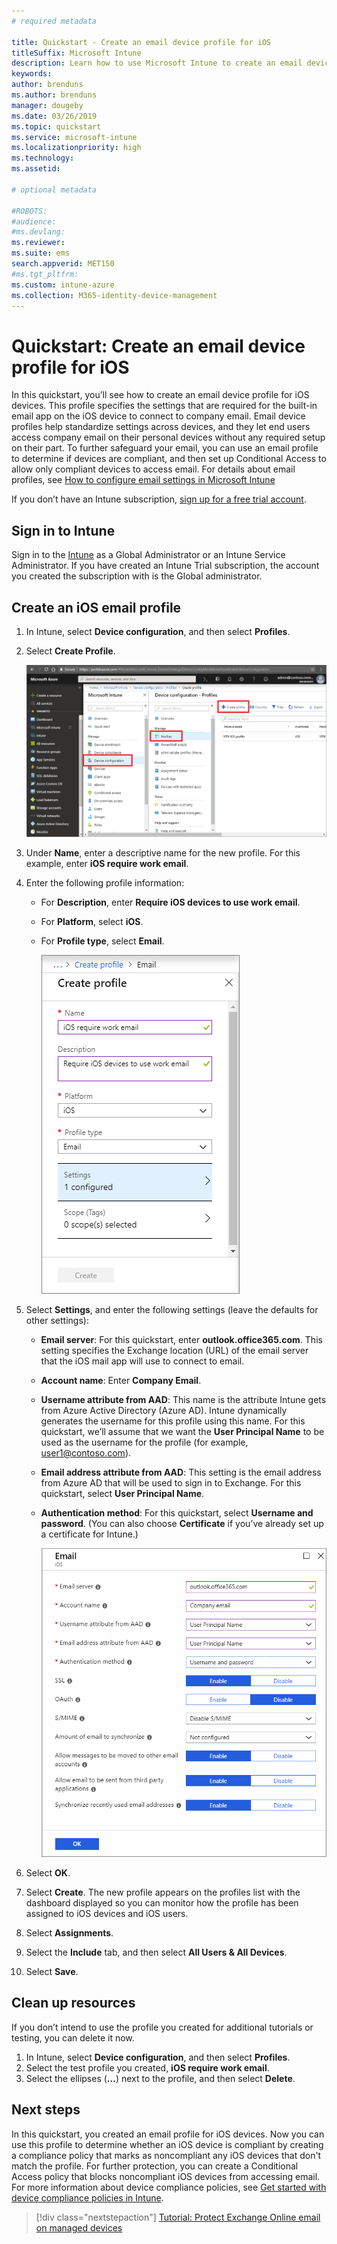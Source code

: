 ```yaml
---
# required metadata

title: Quickstart - Create an email device profile for iOS
titleSuffix: Microsoft Intune
description: Learn how to use Microsoft Intune to create an email device profile so iOS devices can securely connect to company email.
keywords:
author: brenduns
ms.author: brenduns
manager: dougeby
ms.date: 03/26/2019
ms.topic: quickstart
ms.service: microsoft-intune
ms.localizationpriority: high
ms.technology:
ms.assetid: 

# optional metadata

#ROBOTS:
#audience:
#ms.devlang:
ms.reviewer:
ms.suite: ems
search.appverid: MET150
#ms.tgt_pltfrm:
ms.custom: intune-azure
ms.collection: M365-identity-device-management
---
```


# Quickstart: Create an email device profile for iOS

In this quickstart, you’ll see how to create an email device profile for iOS devices. This profile specifies the settings that are required for the built-in email app on the iOS device to connect to company email. Email device profiles help standardize settings across devices, and they let end users access company email on their personal devices without any required setup on their part. To further safeguard your email, you can use an email profile to determine if devices are compliant, and then set up Conditional Access to allow only compliant devices to access email. For details about email profiles, see [How to configure email settings in Microsoft Intune](email-settings-configure.md)

If you don’t have an Intune subscription, [sign up for a free trial account](free-trial-sign-up.md).

## Sign in to Intune

Sign in to the [Intune](https://aka.ms/intuneportal) as a Global Administrator or an Intune Service Administrator. If you have created an Intune Trial subscription, the account you created the subscription with is the Global administrator.

## Create an iOS email profile
1. In Intune, select **Device configuration**, and then select **Profiles**.
2. Select **Create Profile**.
   
   ![Create an email profile for iOS](media/quickstart-email-profile/ios-create-profile.png)

3. Under **Name**, enter a descriptive name for the new profile. For this example, enter **iOS require work email**.
4. Enter the following profile information:
   - For **Description**, enter **Require iOS devices to use work email**.
   - For **Platform**, select **iOS**.
   - For **Profile type**, select **Email**.
    
     ![Create an email profile for use with iOS](media/quickstart-email-profile/ios-email-profile-name.png)

5. Select **Settings**, and enter the following settings (leave the defaults for other settings):
   - **Email server**: For this quickstart, enter **outlook.office365.com**. This setting specifies the Exchange location (URL) of the email server that the iOS mail app will use to connect to email.
   - **Account name**: Enter **Company Email**.
   - **Username attribute from AAD**: This name is the attribute Intune gets from Azure Active Directory (Azure AD). Intune dynamically generates the username for this profile using this name. For this quickstart, we’ll assume that we want the **User Principal Name** to be used as the username for the profile (for example, user1@contoso.com).
   - **Email address attribute from AAD**: This setting is the email address from Azure AD that will be used to sign in to Exchange. For this quickstart, select **User Principal Name**.
   - **Authentication method**: For this quickstart, select **Username and password**. (You can also choose **Certificate** if you’ve already set up a certificate for Intune.)
    
     ![Create an email profile for iOS use](media/quickstart-email-profile/ios-email-profile.png)

6. Select **OK**.
7. Select **Create**. The new profile appears on the profiles list with the dashboard displayed so you can monitor how the profile has been assigned to iOS devices and iOS users.
8. Select **Assignments**.
9. Select the **Include** tab, and then select **All Users & All Devices**. 
10. Select **Save**.

## Clean up resources
If you don’t intend to use the profile you created for additional tutorials or testing, you can delete it now.
1. In Intune, select **Device configuration**, and then select **Profiles**.
2. Select the test profile you created, **iOS require work email**.
3. Select the ellipses (**...**) next to the profile, and then select **Delete**.

## Next steps

In this quickstart, you created an email profile for iOS devices. Now you can use this profile to determine whether an iOS device is compliant by creating a compliance policy that marks as noncompliant any iOS devices that don't match the profile. For further protection, you can create a Conditional Access policy that blocks noncompliant iOS devices from accessing email. For more information about device compliance policies, see [Get started with device compliance policies in Intune](device-compliance-get-started.md).

> [!div class="nextstepaction"]
> [Tutorial: Protect Exchange Online email on managed devices](tutorial-protect-email-on-enrolled-devices.md)
